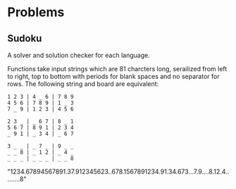 # Problems

## Sudoku

A solver and solution checker for each language.

Functions take input strings which are 81 charcters long, serailized from left to right, top to bottom 
with periods for blank spaces and no separator for rows. The following string and board are equivalent:

`1 2 3 | 4 _ 6 | 7 8 9`  
`4 5 6 | 7 8 9 | 1 _ 3`  
`7 _ 9 | 1 2 3 | 4 5 6`  
  
`2 3 _ | _ 6 7 | 8 _ 1`  
`5 6 7 | 8 9 1 | 2 3 4`  
`_ 9 1 | _ 3 4 | _ 6 7`  
  
`3 _ _ | _ 7 _ | 9 _ _`  
`_ _ 8 | _ 1 2 | _ 4 _`  
`_ _ _ | _ _ _ | _ _ 8`  
  
"1234.67894567891.37.912345623..678.1567891234.91.34.673...7.9....8.12.4.........8"
